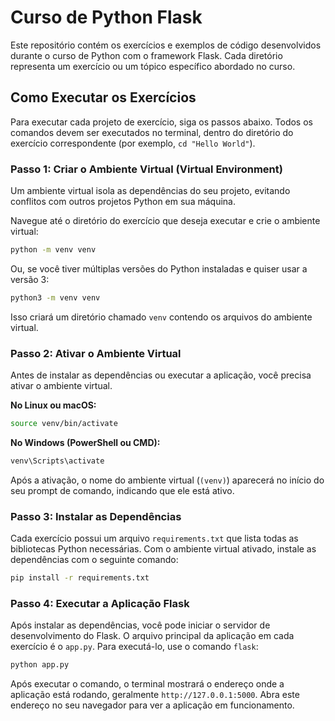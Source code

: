 # Curso de Python Flask

Este repositório contém os exercícios e exemplos de código desenvolvidos durante o curso de Python com o framework Flask.
Cada diretório representa um exercício ou um tópico específico abordado no curso.

## Como Executar os Exercícios

Para executar cada projeto de exercício, siga os passos abaixo. Todos os comandos devem ser executados no terminal, dentro do diretório do exercício correspondente (por exemplo, `cd "Hello World"`).

### Passo 1: Criar o Ambiente Virtual (Virtual Environment)

Um ambiente virtual isola as dependências do seu projeto, evitando conflitos com outros projetos Python em sua máquina.

Navegue até o diretório do exercício que deseja executar e crie o ambiente virtual:

```bash
python -m venv venv
```

Ou, se você tiver múltiplas versões do Python instaladas e quiser usar a versão 3:

```bash
python3 -m venv venv
```

Isso criará um diretório chamado `venv` contendo os arquivos do ambiente virtual.

### Passo 2: Ativar o Ambiente Virtual

Antes de instalar as dependências ou executar a aplicação, você precisa ativar o ambiente virtual.

**No Linux ou macOS:**

```bash
source venv/bin/activate
```

**No Windows (PowerShell ou CMD):**

```bash
venv\Scripts\activate
```

Após a ativação, o nome do ambiente virtual (`(venv)`) aparecerá no início do seu prompt de comando, indicando que ele está ativo.

### Passo 3: Instalar as Dependências

Cada exercício possui um arquivo `requirements.txt` que lista todas as bibliotecas Python necessárias. Com o ambiente virtual ativado, instale as dependências com o seguinte comando:

```bash
pip install -r requirements.txt
```

### Passo 4: Executar a Aplicação Flask

Após instalar as dependências, você pode iniciar o servidor de desenvolvimento do Flask. O arquivo principal da aplicação em cada exercício é o `app.py`. Para executá-lo, use o comando `flask`:

```bash
python app.py
```

Após executar o comando, o terminal mostrará o endereço onde a aplicação está rodando, geralmente `http://127.0.0.1:5000`. Abra este endereço no seu navegador para ver a aplicação em funcionamento.